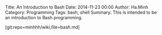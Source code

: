 Title: An Introduction to Bash
Date: 2014-11-23 00:00
Author: Ha.Minh
Category: Programming
Tags: bash, shell
Summary: This is intended to be an introduction to Bash programming.

[git:repo=minhhh/wiki,file=bash.md]
